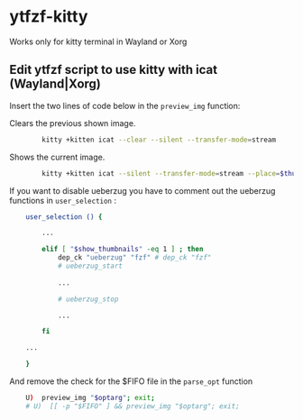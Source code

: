 # ytfzf-kitty
Works only for kitty terminal in Wayland or Xorg

## Edit ytfzf script to use kitty with icat (Wayland|Xorg)

Insert the two lines of code below in the `preview_img` function:

Clears the previous shown image.
```sh
		kitty +kitten icat --clear --silent --transfer-mode=stream  
```

Shows the current image.
```sh
		kitty +kitten icat --silent --transfer-mode=stream --place=$thumb_width\x$thumb_height@$thumb_x\x$thumb_y $IMAGE  
```

If you want to disable ueberzug you have to comment out the ueberzug functions in `user_selection` :

```sh
	user_selection () {

		...

		elif [ "$show_thumbnails" -eq 1 ] ; then 
			dep_ck "ueberzug" "fzf" # dep_ck "fzf"
			# ueberzug_start
	
			...

			# ueberzug_stop

			...

		fi

	...

	}
```

And remove the check for the $FIFO file in the `parse_opt` function
```sh
	U)  preview_img "$optarg"; exit; 
	# U)  [[ -p "$FIFO" ] && preview_img "$optarg"; exit; 
```

<!-- ```sh -->
<!-- # Insert in function preview_img -->
<!--   # Clear prev Images -->
<!--     kitty +kitten icat --clear --silent --transfer-mode=stream   -->
<!--   # Disp cur Image -->
<!--     kitty +kitten icat --silent --transfer-mode=stream --place=$thumb_width\x$thumb_height@$thumb_x\x$thumb_y $IMAGE   -->
```

